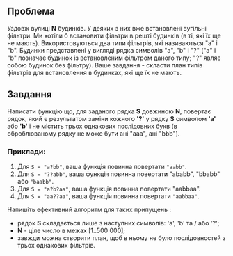 ## Проблема

Уздовж вулиці **N** будинків. У деяких з них вже встановлені вугільні фільтри. Ми хотіли б встановити фільтри в решті будинків (в ті, які їх ще не мають). Використовуються два типи фільтрів, які називаються "a" і "b". Будинки представлені у вигляді рядка символів "a", "b" і "?" ("a" і "b" позначає будинок із встановленим фільтром даного типу; "?" являє собою будинок без фільтру). Ваше завдання - скласти план типів фільтрів для встановлення в будинках, які ще їх не мають. 

## Завдання

Написати функцію що, для заданого рядка **S** довжиною **N**, повертає рядок, який є результатом заміни кожного **'?'** у рядку **S** символом **'a'** або **'b'** і не містить трьох однакових послідовних букв (в оброблюваному рядку не може бути ані "aaa", ані "bbb"). 

### Приклади:
1. Для `S = "a?bb"`, ваша функція повинна повертати `"aabb"`.
1. Для `S = "??abb"`, ваша функція повинна повертати "ababb", "bbabb" або `"baabb"`.
1. Для `S = "a?b?aa"`, ваша функція повинна повертати "aabbaa".
1. Для `S = "aa??aa"`, ваша функція повинна повертати `"aabbaa"`.

Напишіть ефективний алгоритм для таких припущень :
- рядок **S** складається лише з наступних символів: 'a', 'b' та / або '?';
- **N** - ціле число в межах [1..500 000];
- завжди можна створити план, щоб в ньому не було послідовностей з трьох однакових фільтрів. 
